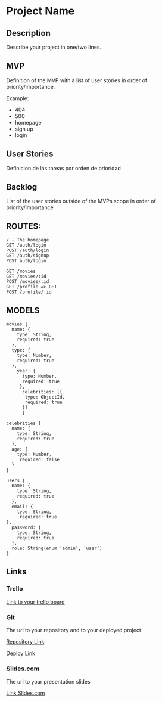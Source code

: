 # Project Name

## Description

Describe your project in one/two lines.

## MVP

Definition of the MVP with a list of user stories in order of priority/importance.

Example:
 - 404
 - 500
 - homepage
 - sign up
 - login
 
 ## User Stories

Definicion de las tareas por orden de prioridad

## Backlog

List of the user stories outside of the MVPs scope in order of priority/importance

## ROUTES:
````
/ - The homepage
GET /auth/login
POST /auth/login
GET /auth/signup
POST auth/login

GET /movies
GET /movies/:id
POST /movies/:id
GET /profile => GET
POST /profile/:id 

````

## MODELS
````
movies {
  name: {
    type: String,
    required: true
  },
  type: {
    type: Number,
    required: true
  },
    year: {
      type: Number,
      required: true
     },
      celebrities: [{
       type: ObjectId,
       required: true
      }]
      }
  ````    
````
celebrities {
  name: {
    type: String,
    required: true
  },
  age: {
    type: Number,
     required: false
  }
}
````

````
users {
  name: {
    type: String,
    required: true
  },
  email: {
    type: String,
     required: true
},      
  password: {
    type: String,
    required: true
  },
  role: String(enum 'admin', 'user')
}
````

## Links

### Trello

[Link to your trello board](https://trello.com)

### Git

The url to your repository and to your deployed project

[Repository Link](http://github.com)

[Deploy Link](http://heroku.com)

### Slides.com

The url to your presentation slides

[Link Slides.com](http://slides.com)




